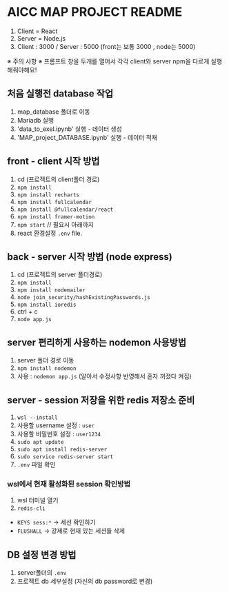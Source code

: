 # AICC MAP PROJECT README 
1. Client = React
2. Server = Node.js
3. Client : 3000  /  Server : 5000  (front는 보통 3000 , node는 5000)

※ 주의 사항 ※
프롬프트 창을 두개를 열어서 각각 client와 server npm을 다르게 실행해줘야해요!

## 처음 실행전 database 작업

1. map_database 폴더로 이동
2. Mariadb 실행
3. 'data_to_exel.ipynb' 실행 - 데이터 생성
4. 'MAP_project_DATABASE.ipynb' 실행 - 데이터 적재

## front - client 시작 방법

1. cd (프로젝트의 client폴더 경로)
2. `npm install` 
3. `npm install recharts`
4. `npm install fullcalendar` 
5. `npm install @fullcalendar/react`
6. `npm install framer-motion`
7. `npm start`
// 필요시 아래까지 
7. react 환경설정 `.env` file.

## back - server 시작 방법 (node express)

1. cd (프로젝트의 server 폴더경로)
2. `npm install`
3. `npm install nodemailer`
4. `node join_security/hashExistingPasswords.js`
5. `npm install ioredis`
6. ctrl + c 
7. `node app.js`

## server 편리하게 사용하는  nodemon 사용방법
1. server 폴더 경로 이동
2. `npm install nodemon`
3. 사용 : `nodemon app.js`
(알아서 수정사항 반영해서 혼자 꺼졌다 켜짐)

## server - session 저장을 위한 redis 저장소 준비 
1) `wsl --install`
2) 사용할 username 설정 : `user`
3) 사용할 비밀번호 설정 : `user1234`
4) `sudo apt update`
5) `sudo apt install redis-server`
6) `sudo service redis-server start`
7) `.env` 파일 확인 

### wsl에서 현재 활성화된 session 확인방법
1) wsl 터미널 열기 
2) `redis-cli`
- `KEYS sess:*` → 세션 확인하기
- `FLUSHALL` → 강제로 현재 있는 세션들 삭제  

## DB 설정 변경 방법
1. server폴더의 `.env`
2. 프로젝트 db 세부설정 (자신의 db password로 변경)
